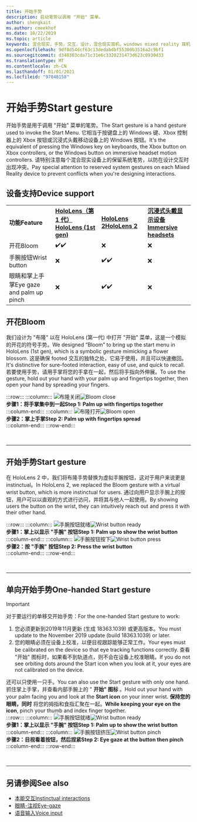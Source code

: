 ```yaml
---
title: 开始手势
description: 启动笔势以调用 "开始" 菜单。
author: shengkait
ms.author: cmeekhof
ms.date: 10/22/2019
ms.topic: article
keywords: 混合现实，手势，交互，设计，混合现实耳机，windows mixed reality 耳机，虚拟现实耳机，HoloLens，MRTK，混合现实工具包，布隆
ms.openlocfilehash: 9df8d54dcf63c13dedabdbf55300b3516a2c9bf1
ms.sourcegitcommit: d340303cda71c31e6c3320231473d623c0930d33
ms.translationtype: MT
ms.contentlocale: zh-CN
ms.lasthandoff: 01/01/2021
ms.locfileid: "97848158"
---
```

# <a name="start-gesture"></a><span data-ttu-id="44a18-104">开始手势</span><span class="sxs-lookup"><span data-stu-id="44a18-104">Start gesture</span></span>

<span data-ttu-id="44a18-105">开始手势是用于调用 "开始" 菜单的笔势。</span><span class="sxs-lookup"><span data-stu-id="44a18-105">The Start gesture is a hand gesture used to invoke the Start Menu.</span></span> <span data-ttu-id="44a18-106">它相当于按键盘上的 Windows 键、Xbox 控制器上的 Xbox 按钮或沉浸式头戴移动设备上的 Windows 按钮。</span><span class="sxs-lookup"><span data-stu-id="44a18-106">It's the equivalent of pressing the Windows key on keyboards, the Xbox button on Xbox controllers, or the Windows button on immersive headset motion controllers.</span></span> <span data-ttu-id="44a18-107">请特别注意每个混合现实设备上的保留系统笔势，以防在设计交互时出现冲突。</span><span class="sxs-lookup"><span data-stu-id="44a18-107">Pay special attention to reserved system gestures on each Mixed Reality device to prevent conflicts when you're designing interactions.</span></span>

## <a name="device-support"></a><span data-ttu-id="44a18-108">设备支持</span><span class="sxs-lookup"><span data-stu-id="44a18-108">Device support</span></span>

<table>
    <colgroup>
    <col width="25%" />
    <col width="25%" />
    <col width="25%" />
    <col width="25%" />
    </colgroup>
    <tr>
        <td><span data-ttu-id="44a18-109"><strong>功能</strong></span><span class="sxs-lookup"><span data-stu-id="44a18-109"><strong>Feature</strong></span></span></td>
        <td><span data-ttu-id="44a18-110"><a href="../hololens-hardware-details.md"><strong>HoloLens（第 1 代）</strong></a></span><span class="sxs-lookup"><span data-stu-id="44a18-110"><a href="../hololens-hardware-details.md"><strong>HoloLens (1st gen)</strong></a></span></span></td>
        <td><span data-ttu-id="44a18-111"><a href="https://docs.microsoft.com/hololens/hololens2-hardware"><strong>HoloLens 2</strong></span><span class="sxs-lookup"><span data-stu-id="44a18-111"><a href="https://docs.microsoft.com/hololens/hololens2-hardware"><strong>HoloLens 2</strong></span></span></td>
        <td><span data-ttu-id="44a18-112"><a href="../discover/immersive-headset-hardware-details.md"><strong>沉浸式头戴显示设备</strong></a></span><span class="sxs-lookup"><span data-stu-id="44a18-112"><a href="../discover/immersive-headset-hardware-details.md"><strong>Immersive headsets</strong></a></span></span></td>
    </tr>
     <tr>
        <td><span data-ttu-id="44a18-113">开花</span><span class="sxs-lookup"><span data-stu-id="44a18-113">Bloom</span></span></td>
        <td><span data-ttu-id="44a18-114">✔️</span><span class="sxs-lookup"><span data-stu-id="44a18-114">✔️</span></span></td>
        <td>❌</td>
        <td>❌</td>
    </tr>
     <tr>
        <td><span data-ttu-id="44a18-115">手腕按钮</span><span class="sxs-lookup"><span data-stu-id="44a18-115">Wrist button</span></span></td>
        <td>❌</td>
        <td><span data-ttu-id="44a18-116">✔️</span><span class="sxs-lookup"><span data-stu-id="44a18-116">✔️</span></span></td>
        <td>❌</td>
    </tr>
    <tr>
        <td><span data-ttu-id="44a18-117">眼睛和掌上手掌</span><span class="sxs-lookup"><span data-stu-id="44a18-117">Eye gaze and palm up pinch</span></span></td>
        <td>❌</td>
        <td><span data-ttu-id="44a18-118">✔️</span><span class="sxs-lookup"><span data-stu-id="44a18-118">✔️</span></span></td>
        <td>❌</td>
    </tr>
</table>

## <a name="bloom"></a><span data-ttu-id="44a18-119">开花</span><span class="sxs-lookup"><span data-stu-id="44a18-119">Bloom</span></span>

<span data-ttu-id="44a18-120">我们设计为 "布隆" 以在 HoloLens (第一代) 中打开 "开始" 菜单，这是一个模拟的开花的符号手势。</span><span class="sxs-lookup"><span data-stu-id="44a18-120">We designed “Bloom” to bring up the start menu in HoloLens (1st gen), which is a symbolic gesture mimicking a flower blossom.</span></span> <span data-ttu-id="44a18-121">这是确保 footed 交互的独特之处，它易于使用，并且可以快速撤回。</span><span class="sxs-lookup"><span data-stu-id="44a18-121">It's distinctive for sure-footed interaction, easy of use, and quick to recall.</span></span> <span data-ttu-id="44a18-122">若要使用手势，请用手掌将您的手拿在一起，然后将手指向外伸展。</span><span class="sxs-lookup"><span data-stu-id="44a18-122">To use the gesture, hold out your hand with your palm up and fingertips together, then open your hand by spreading your fingers.</span></span>

:::row:::
    :::column:::
        <span data-ttu-id="44a18-123">![布隆关闭](images/bloom-close.png)</span><span class="sxs-lookup"><span data-stu-id="44a18-123">![Bloom close](images/bloom-close.png)</span></span><br>
        <span data-ttu-id="44a18-124">**步骤1：将手掌集中到一起**</span><span class="sxs-lookup"><span data-stu-id="44a18-124">**Step 1: Palm up with fingertips together**</span></span><br>
    :::column-end:::
    :::column:::
        <span data-ttu-id="44a18-125">![布隆打开](images/bloom-open.png)</span><span class="sxs-lookup"><span data-stu-id="44a18-125">![Bloom open](images/bloom-open.png)</span></span><br>
        <span data-ttu-id="44a18-126">**步骤2：掌上手掌**</span><span class="sxs-lookup"><span data-stu-id="44a18-126">**Step 2: Palm up with fingertips spread**</span></span><br>
    :::column-end:::
:::row-end:::

<br>

---

## <a name="start-gesture"></a><span data-ttu-id="44a18-127">开始手势</span><span class="sxs-lookup"><span data-stu-id="44a18-127">Start gesture</span></span>

<span data-ttu-id="44a18-128">在 HoloLens 2 中，我们将布隆手势替换为虚拟手腕按钮，这对于用户来说更是 instinctual。</span><span class="sxs-lookup"><span data-stu-id="44a18-128">In HoloLens 2, we replaced the Bloom gesture with a virtual wrist button, which is more instinctual for users.</span></span> <span data-ttu-id="44a18-129">通过向用户显示手腕上的按钮，用户可以以直观的方式进行访问，并将其与他人一起使用。</span><span class="sxs-lookup"><span data-stu-id="44a18-129">By showing users the button on the wrist, they can intuitively reach out and press it with their other hand.</span></span>

:::row:::
    :::column:::
        <span data-ttu-id="44a18-130">![手腕按钮就绪](images/wrist-button-ready.png)</span><span class="sxs-lookup"><span data-stu-id="44a18-130">![Wrist button ready](images/wrist-button-ready.png)</span></span><br>
        <span data-ttu-id="44a18-131">**步骤1：掌上以显示 "手腕" 按钮**</span><span class="sxs-lookup"><span data-stu-id="44a18-131">**Step 1: Palm up to show the wrist button**</span></span><br>
    :::column-end:::
    :::column:::
        <span data-ttu-id="44a18-132">![手腕按钮按下](images/wrist-button-press.png)</span><span class="sxs-lookup"><span data-stu-id="44a18-132">![Wrist button press](images/wrist-button-press.png)</span></span><br>
        <span data-ttu-id="44a18-133">**步骤2：按 "手腕" 按钮**</span><span class="sxs-lookup"><span data-stu-id="44a18-133">**Step 2: Press the wrist button**</span></span><br>
    :::column-end:::
:::row-end:::

<br>

---

## <a name="one-handed-start-gesture"></a><span data-ttu-id="44a18-134">单向开始手势</span><span class="sxs-lookup"><span data-stu-id="44a18-134">One-handed Start gesture</span></span>

> [!IMPORTANT]
> <span data-ttu-id="44a18-135">对于要运行的单移交开始手势：</span><span class="sxs-lookup"><span data-stu-id="44a18-135">For the one-handed Start gesture to work:</span></span>
>
> 1. <span data-ttu-id="44a18-136">您必须更新到2019年11月更新 (生成 18363.1039) 或更高版本。</span><span class="sxs-lookup"><span data-stu-id="44a18-136">You must update to the November 2019 update (build 18363.1039) or later.</span></span>
> 1. <span data-ttu-id="44a18-137">您的眼睛必须在设备上校准，以便目视跟踪能够正常工作。</span><span class="sxs-lookup"><span data-stu-id="44a18-137">Your eyes must be calibrated on the device so that eye tracking functions correctly.</span></span> <span data-ttu-id="44a18-138">查看 "开始" 图标时，如果看不到轨道点，则不会在设备上校准眼睛。</span><span class="sxs-lookup"><span data-stu-id="44a18-138">If you do not see orbiting dots around the Start icon when you look at it, your eyes are not calibrated on the device.</span></span>

<span data-ttu-id="44a18-139">还可以只使用一只手。</span><span class="sxs-lookup"><span data-stu-id="44a18-139">You can also use the Start gesture with only one hand.</span></span> <span data-ttu-id="44a18-140">抓住掌上手掌，并查看内部手腕上的 " **开始" 图标** 。</span><span class="sxs-lookup"><span data-stu-id="44a18-140">Hold out your hand with your palm facing you and look at the **Start icon** on your inner wrist.</span></span> <span data-ttu-id="44a18-141">**保持您的眼睛，同时** 将您的拇指和食指汇聚在一起。</span><span class="sxs-lookup"><span data-stu-id="44a18-141">**While keeping your eye on the icon**, pinch your thumb and index finger together.</span></span><br>
:::row:::
    :::column:::
        <span data-ttu-id="44a18-142">![手腕按钮就绪](images/wrist-button-ready.png)</span><span class="sxs-lookup"><span data-stu-id="44a18-142">![Wrist button ready](images/wrist-button-ready.png)</span></span><br>
        <span data-ttu-id="44a18-143">**步骤1：掌上以显示 "手腕" 按钮**</span><span class="sxs-lookup"><span data-stu-id="44a18-143">**Step 1: Palm up to show the wrist button**</span></span><br>
    :::column-end:::
    :::column:::
        <span data-ttu-id="44a18-144">![手腕按钮挤压](images/wrist-button-pinch.png)</span><span class="sxs-lookup"><span data-stu-id="44a18-144">![Wrist button pinch](images/wrist-button-pinch.png)</span></span><br>
        <span data-ttu-id="44a18-145">**步骤2：目视看着按钮，然后捏紧**</span><span class="sxs-lookup"><span data-stu-id="44a18-145">**Step 2: Eye gaze at the button then pinch**</span></span><br>
    :::column-end:::
:::row-end:::

<br>

---

## <a name="see-also"></a><span data-ttu-id="44a18-146">另请参阅</span><span class="sxs-lookup"><span data-stu-id="44a18-146">See also</span></span>

* [<span data-ttu-id="44a18-147">本能交互</span><span class="sxs-lookup"><span data-stu-id="44a18-147">Instinctual interactions</span></span>](interaction-fundamentals.md)
* [<span data-ttu-id="44a18-148">眼睛-注视</span><span class="sxs-lookup"><span data-stu-id="44a18-148">Eye-gaze</span></span>](eye-tracking.md)
* [<span data-ttu-id="44a18-149">语音输入</span><span class="sxs-lookup"><span data-stu-id="44a18-149">Voice input</span></span>](voice-input.md)
